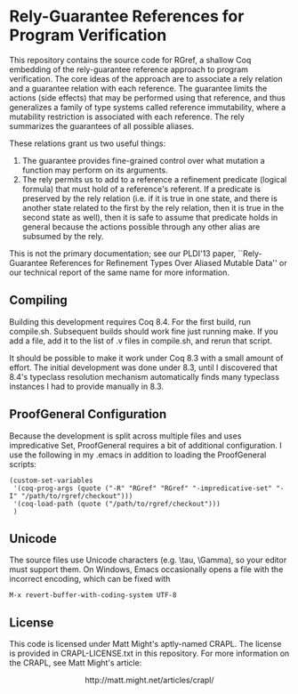 Rely-Guarantee References for Program Verification
==================================================
This repository contains the source code for RGref, a shallow Coq embedding of the rely-guarantee
reference approach to program verification.  The core ideas of the approach are to associate a
rely relation and a guarantee relation with each reference.  The guarantee limits the actions
(side effects) that may be performed using that reference, and thus generalizes a family of type
systems called reference immutability, where a mutability restriction is associated with each
reference.  The rely summarizes the guarantees of all possible aliases.

These relations grant us two useful things:

1. The guarantee provides fine-grained control over what mutation a function may perform on its arguments.
2. The rely permits us to add to a reference a refinement predicate (logical
formula) that must hold of a reference's referent. If a predicate is preserved by the rely
relation (i.e. if it is true in one state, and there is another state related to the first by the
rely relation, then it is true in the second state as well), then it is safe to assume that
predicate holds in general because the actions possible through any other alias are subsumed by
the rely.

This is not the primary documentation; see our PLDI'13 paper, ``Rely-Guarantee References for
Refinement Types Over Aliased Mutable Data'' or our technical report of the same name for more
information.

Compiling
---------
Building this development requires Coq 8.4.  For the first build, run compile.sh.  Subsequent builds
should work fine just running make.  If you add a file, add it to the list of .v files in
compile.sh, and rerun that script.

It should be possible to make it work under Coq 8.3 with a small amount of effort.  The initial
development was done under 8.3, until I discovered that 8.4's typeclass resolution mechanism
automatically finds many typeclass instances I had to provide manually in 8.3.

ProofGeneral Configuration
--------------------------
Because the development is split across multiple files and uses impredicative Set, ProofGeneral
requires a bit of additional configuration.  I use the following in my .emacs in addition to loading
the ProofGeneral scripts:

    (custom-set-variables
     '(coq-prog-args (quote ("-R" "RGref" "RGref" "-impredicative-set" "-I" "/path/to/rgref/checkout")))
     '(coq-load-path (quote ("/path/to/rgref/checkout")))
     )

Unicode
-------
The source files use Unicode characters (e.g. \tau, \Gamma), so your editor must support them.  On
Windows, Emacs occasionally opens a file with the incorrect encoding, which can be fixed with

    M-x revert-buffer-with-coding-system UTF-8

License
-------
This code is licensed under Matt Might's aptly-named CRAPL.  The license is provided in CRAPL-LICENSE.txt in this repository.
For more information on the CRAPL, see Matt Might's article:

<center>http://matt.might.net/articles/crapl/</center>
